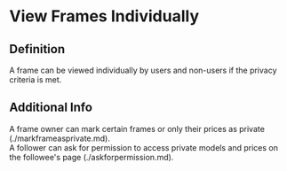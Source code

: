 # View Frames Individually  
## Definition  
A frame can be viewed individually by users and non-users if the privacy criteria is met.  

## Additional Info  
A frame owner can mark certain frames or only their prices as private (./markframeasprivate.md).  
A follower can ask for permission to access private models and prices on the followee's page (./askforpermission.md).  
